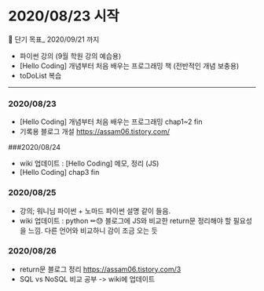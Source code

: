 # 2020/08/23 시작

📌 단기 목표\_ 2020/09/21 까지

- 파이썬 강의 (9월 학원 강의 예습용)
- [Hello Coding] 개념부터 처음 배우는 프로그래밍 책 (전반적인 개념 보충용)
- toDoList 복습

---

### 2020/08/23

- [Hello Coding] 개념부터 처음 배우는 프로그래밍
  chap1~2 fin
- 기록용 블로그 개설
  https://assam06.tistory.com/

###2020/08/24

- wiki 업데이트 : [Hello Coding] 메모, 정리 (JS)
- [Hello Coding] chap3 fin

### 2020/08/25

- 강의; 워니님 파이썬 + 노마드 파이썬 설명 같이 들음.
- wiki 업데이트 : python
  ✏😓 블로그에 JS와 비교한 return문 정리해야 할 필요성을 느낌.
  다른 언어와 비교하니 감이 조금 오는 듯

### 2020/08/26

- return문 블로그 정리 https://assam06.tistory.com/3
- SQL vs NoSQL 비교 공부 -> wiki에 업데이트
